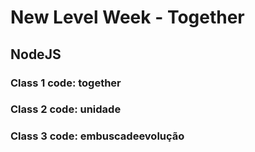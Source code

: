 # New Level Week - Together
## NodeJS
### Class 1 code: together
### Class 2 code: unidade
### Class 3 code: embuscadeevolução